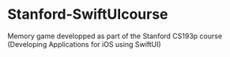 # Stanford-SwiftUIcourse
Memory game developped as part of the Stanford CS193p course (Developing Applications for iOS using SwiftUI)
